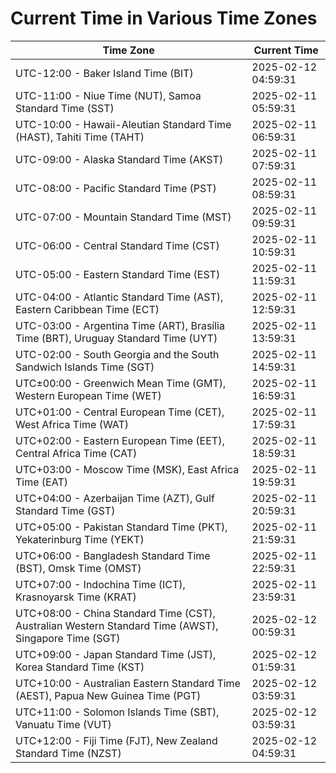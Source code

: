 # Current Time in Various Time Zones

| Time Zone | Current Time |
|-----------|--------------|
| UTC-12:00 - Baker Island Time (BIT) | 2025-02-12 04:59:31 |
| UTC-11:00 - Niue Time (NUT), Samoa Standard Time (SST) | 2025-02-11 05:59:31 |
| UTC-10:00 - Hawaii-Aleutian Standard Time (HAST), Tahiti Time (TAHT) | 2025-02-11 06:59:31 |
| UTC-09:00 - Alaska Standard Time (AKST) | 2025-02-11 07:59:31 |
| UTC-08:00 - Pacific Standard Time (PST) | 2025-02-11 08:59:31 |
| UTC-07:00 - Mountain Standard Time (MST) | 2025-02-11 09:59:31 |
| UTC-06:00 - Central Standard Time (CST) | 2025-02-11 10:59:31 |
| UTC-05:00 - Eastern Standard Time (EST) | 2025-02-11 11:59:31 |
| UTC-04:00 - Atlantic Standard Time (AST), Eastern Caribbean Time (ECT) | 2025-02-11 12:59:31 |
| UTC-03:00 - Argentina Time (ART), Brasília Time (BRT), Uruguay Standard Time (UYT) | 2025-02-11 13:59:31 |
| UTC-02:00 - South Georgia and the South Sandwich Islands Time (SGT) | 2025-02-11 14:59:31 |
| UTC±00:00 - Greenwich Mean Time (GMT), Western European Time (WET) | 2025-02-11 16:59:31 |
| UTC+01:00 - Central European Time (CET), West Africa Time (WAT) | 2025-02-11 17:59:31 |
| UTC+02:00 - Eastern European Time (EET), Central Africa Time (CAT) | 2025-02-11 18:59:31 |
| UTC+03:00 - Moscow Time (MSK), East Africa Time (EAT) | 2025-02-11 19:59:31 |
| UTC+04:00 - Azerbaijan Time (AZT), Gulf Standard Time (GST) | 2025-02-11 20:59:31 |
| UTC+05:00 - Pakistan Standard Time (PKT), Yekaterinburg Time (YEKT) | 2025-02-11 21:59:31 |
| UTC+06:00 - Bangladesh Standard Time (BST), Omsk Time (OMST) | 2025-02-11 22:59:31 |
| UTC+07:00 - Indochina Time (ICT), Krasnoyarsk Time (KRAT) | 2025-02-11 23:59:31 |
| UTC+08:00 - China Standard Time (CST), Australian Western Standard Time (AWST), Singapore Time (SGT) | 2025-02-12 00:59:31 |
| UTC+09:00 - Japan Standard Time (JST), Korea Standard Time (KST) | 2025-02-12 01:59:31 |
| UTC+10:00 - Australian Eastern Standard Time (AEST), Papua New Guinea Time (PGT) | 2025-02-12 03:59:31 |
| UTC+11:00 - Solomon Islands Time (SBT), Vanuatu Time (VUT) | 2025-02-12 03:59:31 |
| UTC+12:00 - Fiji Time (FJT), New Zealand Standard Time (NZST) | 2025-02-12 04:59:31 |
